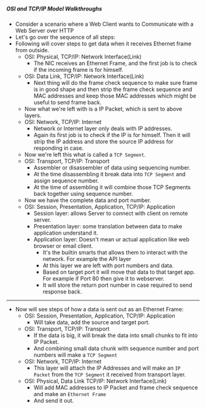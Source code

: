 ##### OSI and TCP/IP Model Walkthroughs

- Consider a scenario where a Web Client wants to Communicate with a Web Server over HTTP
- Let's go over the sequence of all steps:
- Following will cover steps to get data when it receives Ethernet frame from outside.
    - OSI: Physical, TCP/IP: Network Interface(Link)
      - The NIC receives an Ethernet Frame, and the first job is to check if the incoming frame is for himself.
    - OSI: Data Link, TCP/IP: Network Interface(Link)
      - Next thing will do the frame check sequence to make sure frame is in good shape and then strip the frame check sequence and MAC addresses and keep those MAC addresses which might be useful to send frame back.
    - Now what we're left with is a IP Packet, which is sent to above layers.
    - OSI: Network, TCP/IP: Internet
      - Network or Internet layer only deals with IP addresses.
      - Again its first job is to check if the IP is for himself. Then it will strip the IP address and store the source IP address for responding in case.
    - Now we're left this what is called a `TCP Segment`.
    - OSI: Transport, TCP/IP: Transport
      - Assembler or disassembler of data using sequencing number. 
      - At the time disassembling it break data into `TCP Segment` and assign sequence number. 
      - At the time of assembling it will combine those TCP Segments back together using sequence number.
    - Now we have the complete data and port number.
    - OSI: Session, Presentation, Application, TCP/IP: Application
      - Session layer: allows Server to connect with client on remote server.
      - Presentation layer: some translation between data to make application understand it. 
      - Application layer: Doesn't mean ur actual application like web browser or email client.
        - It's the builtin smarts that allows them to interact with the network. For example the API layer
        - At this layer we are left with port numbers and data. 
        - Based on target port it will move that data to that target app. For example if Port 80 then give it to webserver. 
        - It will store the return port number in case required to send response back. 
---
- Now will see steps of how a data is sent out as an Ethernet Frame:
  - OSI: Session, Presentation, Application, TCP/IP: Application
    - Will take data, add the source and target port. 
  - OSI: Transport, TCP/IP: Transport
    - If the data is big, it will break the data into small chunks to fit into IP Packet.
    - And combining small data chunk with sequence number and port numbers will make a `TCP Segment`
  - OSI: Network, TCP/IP: Internet
    - This layer will attach the IP Addresses and will make an `IP Packet` from the `TCP Segment` it received from transport layer. 
  - OSI: Physical, Data Link TCP/IP: Network Interface(Link)
    - Will add MAC addresses to IP Packet and frame check sequence and make an `Ethernet Frame`
    - And send it out. 